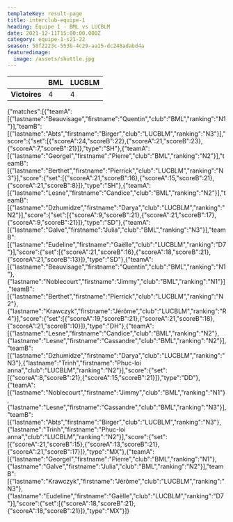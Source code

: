 ```yaml
---
templateKey: result-page
title: interclub-equipe-1
heading: Équipe 1 - BML vs LUCBLM
date: 2021-12-11T15:00:00.000Z
category: equipe-1-s21-22
season: 58f2223c-553b-4c29-aa15-dc248adabd4a
featuredimage:
  image: /assets/shuttle.jpg
---
```

|               | BML   | LUCBLM |
| ------------- | ----- | --- |
| **Victoires** | 4 | 4   |

<scoreboard>{"matches":[{"teamA":[{"lastname":"Beauvisage","firstname":"Quentin","club":"BML","ranking":"N1"}],"teamB":[{"lastname":"Abts","firstname":"Birger","club":"LUCBLM","ranking":"N3"}],"score":{"set":[{"scoreA":24,"scoreB":22},{"scoreA":21,"scoreB":23},{"scoreA":7,"scoreB":21}]},"type":"SH"},{"teamA":[{"lastname":"Georgel","firstname":"Pierre","club":"BML","ranking":"N2"}],"teamB":[{"lastname":"Berthet","firstname":"Pierrick","club":"LUCBLM","ranking":"N3"}],"score":{"set":[{"scoreA":21,"scoreB":16},{"scoreA":15,"scoreB":21},{"scoreA":21,"scoreB":8}]},"type":"SH"},{"teamA":[{"lastname":"Lesne","firstname":"Candice","club":"BML","ranking":"N2"}],"teamB":[{"lastname":"Dzhumidze","firstname":"Darya","club":"LUCBLM","ranking":"N2"}],"score":{"set":[{"scoreA":9,"scoreB":21},{"scoreA":21,"scoreB":17},{"scoreA":9,"scoreB":21}]},"type":"SD"},{"teamA":[{"lastname":"Galve","firstname":"Julia","club":"BML","ranking":"N3"}],"teamB":[{"lastname":"Eudeline","firstname":"Gaëlle","club":"LUCBLM","ranking":"D7"}],"score":{"set":[{"scoreA":21,"scoreB":16},{"scoreA":18,"scoreB":21},{"scoreA":21,"scoreB":13}]},"type":"SD"},{"teamA":[{"lastname":"Beauvisage","firstname":"Quentin","club":"BML","ranking":"N1"},{"lastname":"Noblecourt","firstname":"Jimmy","club":"BML","ranking":"N1"}],"teamB":[{"lastname":"Berthet","firstname":"Pierrick","club":"LUCBLM","ranking":"N2"},{"lastname":"Krawczyk","firstname":"Jérôme","club":"LUCBLM","ranking":"R4"}],"score":{"set":[{"scoreA":19,"scoreB":21},{"scoreA":21,"scoreB":18},{"scoreA":21,"scoreB":10}]},"type":"DH"},{"teamA":[{"lastname":"Lesne","firstname":"Candice","club":"BML","ranking":"N2"},{"lastname":"Lesne","firstname":"Cassandre","club":"BML","ranking":"N2"}],"teamB":[{"lastname":"Dzhumidze","firstname":"Darya","club":"LUCBLM","ranking":"N3"},{"lastname":"Trinh","firstname":"Phuc-loi anna","club":"LUCBLM","ranking":"N2"}],"score":{"set":[{"scoreA":8,"scoreB":21},{"scoreA":15,"scoreB":21}]},"type":"DD"},{"teamA":[{"lastname":"Noblecourt","firstname":"Jimmy","club":"BML","ranking":"N1"},{"lastname":"Lesne","firstname":"Cassandre","club":"BML","ranking":"N3"}],"teamB":[{"lastname":"Abts","firstname":"Birger","club":"LUCBLM","ranking":"N3"},{"lastname":"Trinh","firstname":"Phuc-loi anna","club":"LUCBLM","ranking":"N2"}],"score":{"set":[{"scoreA":21,"scoreB":15},{"scoreA":13,"scoreB":21},{"scoreA":21,"scoreB":17}]},"type":"MX"},{"teamA":[{"lastname":"Georgel","firstname":"Pierre","club":"BML","ranking":"N1"},{"lastname":"Galve","firstname":"Julia","club":"BML","ranking":"N2"}],"teamB":[{"lastname":"Krawczyk","firstname":"Jérôme","club":"LUCBLM","ranking":"N3"},{"lastname":"Eudeline","firstname":"Gaëlle","club":"LUCBLM","ranking":"D7"}],"score":{"set":[{"scoreA":18,"scoreB":21},{"scoreA":18,"scoreB":21}]},"type":"MX"}]}</scoreboard>